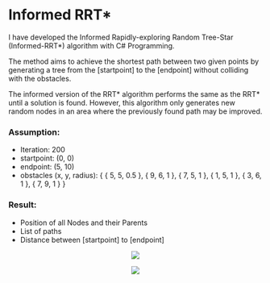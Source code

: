 # Informed RRT*
I have developed the Informed Rapidly-exploring Random Tree-Star (Informed-RRT*) algorithm with C# Programming.

The method aims to achieve the shortest path between two given points by generating a tree from the [startpoint] to the [endpoint] without colliding with the obstacles.

The informed version of the RRT* algorithm performs the same as the RRT* until a solution is found. However, this algorithm only generates new random nodes in an area where the previously found path may be improved.


### Assumption:

* Iteration: 200   
* startpoint: (0, 0)
* endpoint: (5, 10)
* obstacles (x, y, radius): {  { 5, 5, 0.5 },
                               { 9, 6, 1 },
                               { 7, 5, 1 },
                               { 1, 5, 1 },
                               { 3, 6, 1 },
                               { 7, 9, 1 }  }                                  
 


### Result:

* Position of all Nodes and their Parents
* List of paths
* Distance between [startpoint] to [endpoint]

<p align="center">
  <img  src="https://user-images.githubusercontent.com/64426415/138770308-f9db802d-dbc3-4161-80bc-5e63c47c71e0.gif">
</p>

<p align="center">
  <img  src="https://user-images.githubusercontent.com/64426415/138839277-12488813-5073-4936-88af-c7ee8eab0182.JPG">
</p>




